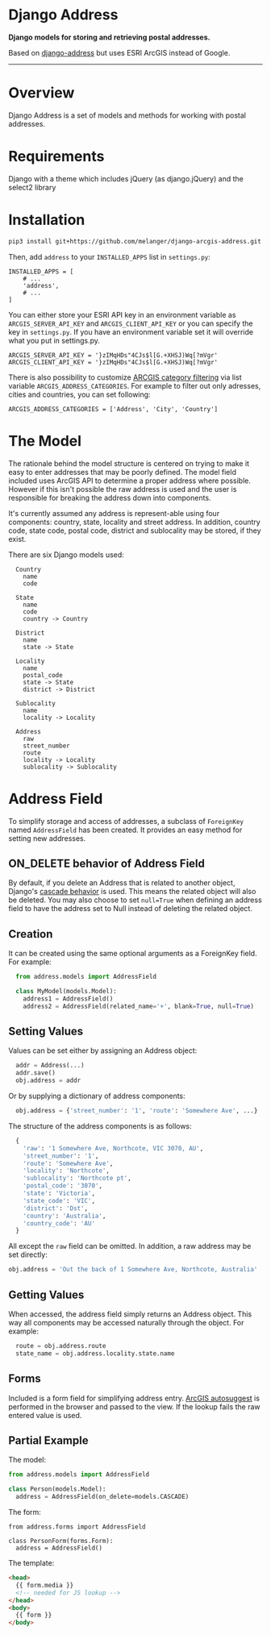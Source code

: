 # Django Address

**Django models for storing and retrieving postal addresses.**

Based on [django-address](https://github.com/furious-luke/django-address) but uses ESRI ArcGIS instead of Google.

---

# Overview

Django Address is a set of models and methods for working with postal addresses.

# Requirements

Django with a theme which includes jQuery (as django.jQuery) and the select2 library

# Installation

```bash
pip3 install git+https://github.com/melanger/django-arcgis-address.git
```

Then, add `address` to your `INSTALLED_APPS` list in `settings.py`:

```
INSTALLED_APPS = [
    # ...
    'address',
    # ...
]
```

You can either store your ESRI API key in an environment variable as `ARCGIS_SERVER_API_KEY` and `ARCGIS_CLIENT_API_KEY` or you can
specify the key in `settings.py`. If you have an environment variable set it will override what you put in settings.py.

```
ARCGIS_SERVER_API_KEY = '}zIMqHDs"4CJs$l[G.+XHSJ)Wq[?mVgr'
ARCGIS_CLIENT_API_KEY = '}zIMqHDs"4CJs$l[G.+XHSJ)Wq[?mVgr'
```

There is also possibility to customize [ARCGIS category filtering](https://developers.arcgis.com/rest/geocode/api-reference/geocoding-category-filtering.htm) via list variable `ARCGIS_ADDRESS_CATEGORIES`. For example to filter out only adresses, cities and countries, you can set following:

```
ARCGIS_ADDRESS_CATEGORIES = ['Address', 'City', 'Country']
```

# The Model

The rationale behind the model structure is centered on trying to make
it easy to enter addresses that may be poorly defined. The model field included
uses ArcGIS API to determine a proper address where possible. However if this isn't possible the
raw address is used and the user is responsible for breaking the address down
into components.

It's currently assumed any address is represent-able using four components:
country, state, locality and street address. In addition, country code, state
code, postal code, district and sublocality may be stored, if they exist.

There are six Django models used:

```
  Country
    name
    code

  State
    name
    code
    country -> Country

  District
    name
    state -> State

  Locality
    name
    postal_code
    state -> State
    district -> District

  Sublocality
    name
    locality -> Locality

  Address
    raw
    street_number
    route
    locality -> Locality
    sublocality -> Sublocality
```

# Address Field

To simplify storage and access of addresses, a subclass of `ForeignKey` named
`AddressField` has been created. It provides an easy method for setting new
addresses.

## ON_DELETE behavior of Address Field

By default, if you delete an Address that is related to another object,
Django's [cascade behavior](https://docs.djangoproject.com/en/dev/ref/models/fields/#django.db.models.ForeignKey.on_delete)
is used. This means the related object will also be deleted. You may also choose
to set `null=True` when defining an address field to have the address set
to Null instead of deleting the related object.

## Creation

It can be created using the same optional arguments as a ForeignKey field.
For example:

```python
  from address.models import AddressField

  class MyModel(models.Model):
    address1 = AddressField()
    address2 = AddressField(related_name='+', blank=True, null=True)
```

## Setting Values

Values can be set either by assigning an Address object:

```python
  addr = Address(...)
  addr.save()
  obj.address = addr
```

Or by supplying a dictionary of address components:

```python
  obj.address = {'street_number': '1', 'route': 'Somewhere Ave', ...}
```

The structure of the address components is as follows:

```python
  {
    'raw': '1 Somewhere Ave, Northcote, VIC 3070, AU',
    'street_number': '1',
    'route': 'Somewhere Ave',
    'locality': 'Northcote',
    'sublocality': 'Northcote pt',
    'postal_code': '3070',
    'state': 'Victoria',
    'state_code': 'VIC',
    'district': 'Dst',
    'country': 'Australia',
    'country_code': 'AU'
  }
```

All except the `raw` field can be omitted. In addition, a raw address may
be set directly:

```python
obj.address = 'Out the back of 1 Somewhere Ave, Northcote, Australia'
```

## Getting Values

When accessed, the address field simply returns an Address object. This way
all components may be accessed naturally through the object. For example:

```python
  route = obj.address.route
  state_name = obj.address.locality.state.name
```

## Forms

Included is a form field for simplifying address entry. [ArcGIS autosuggest](https://developers.arcgis.com/documentation/mapping-apis-and-services/search/autosuggest/) is performed in the browser and passed to the view. If the lookup fails the raw entered value is used.

## Partial Example

The model:

```python
from address.models import AddressField

class Person(models.Model):
  address = AddressField(on_delete=models.CASCADE)
```

The form:

```
from address.forms import AddressField

class PersonForm(forms.Form):
  address = AddressField()
```

The template:

```html
<head>
  {{ form.media }}
  <!-- needed for JS lookup -->
</head>
<body>
  {{ form }}
</body>
```
